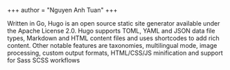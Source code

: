 +++
author = "Nguyen Anh Tuan"
+++

Written in Go, Hugo is an open source static site generator available under the Apache License 2.0. Hugo supports TOML, YAML and JSON data file types, Markdown and HTML content files and uses shortcodes to add rich content. Other notable features are taxonomies, multilingual mode, image processing, custom output formats, HTML/CSS/JS minification and support for Sass SCSS workflows
